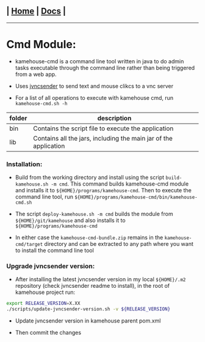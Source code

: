 | [Home](/README.md) | [Docs](/docs/README.md) |
---------------------------------------------------------------

*********************

# Cmd Module:

* kamehouse-cmd is a command line tool written in java to do admin tasks executable through the
 command line rather than being triggered from a web app.

* Uses [jvncsender](https://github.com/nbrest/jvncsender) to send text and mouse clikcs to a vnc server

* For a list of all operations to execute with kamehouse cmd, run `kamehouse-cmd.sh -h`

| folder | description |
| ---- | --------|
| bin | Contains the script file to execute the application |
| lib | Contains all the jars, including the main jar of the application |

### Installation:

- Build from the working directory and install using the script `build-kamehouse.sh -m cmd`. This command builds kamehouse-cmd module and installs it to `${HOME}/programs/kamehouse-cmd`. Then to execute the command line tool, run `${HOME}/programs/kamehouse-cmd/bin/kamehouse-cmd.sh`

- The script `deploy-kamehouse.sh -m cmd` builds the module from `${HOME}/git/kamehouse` and also installs it to `${HOME}/programs/kamehouse-cmd`

- In either case the `kamehouse-cmd-bundle.zip` remains in the `kamehouse-cmd/target` directory and can be extracted to any path where you want to install the command line tool

### Upgrade jvncsender version:

- After installing the latest jvncsender version in my local `${HOME}/.m2` repository (check jvncsender readme to install), in the root of kamehouse project run:
```sh
export RELEASE_VERSION=X.XX
./scripts/update-jvncsender-version.sh -v ${RELEASE_VERSION}
```
- Update jvncsender version in kamehouse parent pom.xml

- Then commit the changes
